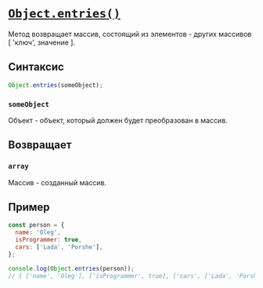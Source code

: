 # [`Object.entries()`](../index.md)

Метод возвращает массив, состоящий из элементов - других массивов [ 'ключ', значение ].

## Синтаксис

```js
Object.entries(someObject);
```

### `someObject`

Объект - объект, который должен будет преобразован в массив.

## Возвращает

### `array`

Массив - созданный массив.

## Пример

```js
const person = {
  name: 'Oleg',
  isProgrammer: true,
  cars: ['Lada', 'Porshe'],
};

console.log(Object.entries(person));
// [ ['name', 'Oleg'], ['isProgrammer', true], ['cars', ['Lada', 'Porshe'] ] ]
```
